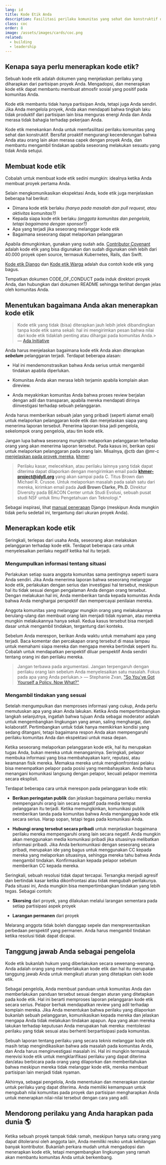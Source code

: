 ```yaml
---
lang: id
title: Kode Etik Anda
description: Fasilitasi perilaku komunitas yang sehat dan konstruktif dengan mengadopsi dan menerapkan kode etik.
class: coc
order: 8
image: /assets/images/cards/coc.png
related:
  - building
  - leadership
---
```


## Kenapa saya perlu menerapkan kode etik?

Sebuah kode etik adalah dokumen yang menjelaskan perilaku yang diharapkan dari partisipan proyek Anda. Mengadopsi, dan menerapkan kode etik dapat membantu membuat atmosfir sosial yang positif pada komunitas Anda.

Kode etik membantu tidak hanya partisipan Anda, tetapi juga Anda sendiri. Jika Anda mengelola proyek, Anda akan mendapati bahwa tingkah laku tidak produktif dari partisipan lain bisa menguras energi Anda dan Anda merasa tidak bahagia terhadap pekerjaan Anda.

Kode etik menekankan Anda untuk memfasilitasi perilaku komunitas yang sehat dan konstruktif. Bersifat proaktif mengurangi kecenderungan bahwa Anda atau orang lain akan merasa capek dengan proyek Anda, dan membantu mengambil tindakan apabila seseorang melakukan sesuatu yang tidak Anda setujui.

## Membuat kode etik

Cobalah untuk membuat kode etik sedini mungkin: idealnya ketika Anda membuat proyek pertama Anda.

Selain mengkomunikasikan ekspektasi Anda, kode etik juga menjelaskan beberapa hal berikut:

* Dimana kode etik berlaku _(hanya pada masalah dan pull request, atau aktivitas komunitas?)_
* Kepada siapa kode etik berlaku _(anggota komunitas dan pengelola, tetapi bagaimana dengan sponsor?)_
* Apa yang terjadi jika seseorang melanggar kode etik
* Bagaimana seseorang dapat melaporkan pelanggaran

Apabila dimungkinkan, gunakan yang sudah ada. [Contributor Covenant](https://www.contributor-covenant.org/) adalah kode etik yang bisa digunakan dan sudah digunakan oleh lebih dari 40.000 proyek open source, termasuk Kubernetes, Rails, dan Swift.

[Kode etik Django](https://www.djangoproject.com/conduct/) dan [Kode etik Warga](https://web.archive.org/web/20200330154000/http://citizencodeofconduct.org/) adalah dua contoh kode etik yang bagus.

Tempatkan dokumen CODE_OF_CONDUCT pada induk direktori proyek Anda, dan hubungkan dari dokumen README sehingga terlihat dengan jelas oleh komunitas Anda.

## Menentukan bagaimana Anda akan menerapkan kode etik

> Kode etik yang tidak (bisa) diterapkan jauh lebih jelek dibandingkan tanpa kode etik sama sekali: hal ini mengirimkan pesan bahwa nilai dari kode etik tidaklah penting atau dihargai pada komunitas Anda.> — [Ada Initiative](https://webcache.googleusercontent.com/search?q=cache:YfqdTk5H9ikJ:https://adainitiative.org/2014/02/18/howto-design-a-code-of-conduct-for-your-community)

Anda harus menjelaskan bagaimana kode etik Anda akan diterapkan **_sebelum_** pelanggaran terjadi. Terdapat beberapa alasan:

* Hal ini mendemonstrasikan bahwa Anda serius untuk mengambil tindakan apabila diperlukan.

* Komunitas Anda akan merasa lebih terjamin apabila komplain akan direview.

* Anda meyakinkan komunitas Anda bahwa proses review berjalan dengan adil dan transparan, apabila mereka mendapati dirinya diinvestigasi terhadap sebuah pelanggaran.

Anda harus memberikan sebuah jalan yang pribadi (seperti alamat email) untuk melaporkan pelanggaran kode etik dan menjelaskan siapa yang menerima laporan tersebut. Penerima laporan bisa jadi pengelola, sekelompok orang pengelola, atau tim kode etik.

Jangan lupa bahwa seseorang mungkin melaporkan pelanggaran terhadap orang yang akan menerima laporan tersebut. Pada kasus ini, berikan opsi untuk melaporkan pelanggaran pada orang lain. Misalnya, @ctb dan @mr-c [menjelaskan pada proyek mereka](https://github.com/dib-lab/khmer/blob/HEAD/CODE_OF_CONDUCT.rst), [khmer](https://github.com/dib-lab/khmer):

> Perilaku kasar, melecehkan, atau perilaku lainnya yang tidak dapat diterima dapat dilaporkan dengan mengirimkan email pada **khmer-project@idyll.org** yang akan sampai pada C. Titus Brown dan Michael R. Crusoe. Untuk melaporkan masalah pada salah satu dari mereka, kirimkan email pada **Judi Brown Clarke, Ph.D.** Direktur  Diversity pada BEACON Center untuk Studi Evolusi, sebuah pusat studi NSF untuk Ilmu Pengetahuan dan Teknologi.*

Sebagai inspirasi, lihat [manual penerapan](https://www.djangoproject.com/conduct/enforcement-manual/) Django  (meskipun Anda mungkin tidak perlu sedetail ini, tergantung dari ukuran proyek Anda).

## Menerapkan kode etik

Seringkali, terlepas dari usaha Anda, seseorang akan melakukan pelanggaran terhadap kode etik. Terdapat beberapa cara untuk menyelesaikan perilaku negatif ketika hal itu terjadi.

### Mengumpulkan informasi tentang situasi

Perlakukan setiap suara anggota komunitas sama pentingnya seperti suara Anda sendiri. Jika Anda menerima laporan bahwa seseorang melanggar kode etik, perlakukan dengan serius dan investigasi hal tersebut, meskipun hal itu tidak sesuai dengan pengalaman Anda dengan orang tersebut. Dengan melakukan hal ini, Anda memberikan tanda kepada komunitas Anda bahwa Anda menghargai perspektif dan mempercayai penilaian mereka.

Anggota komunitas yang melanggar mungkin orang yang melakukannya berulang-ulang dan membuat orang lain menjadi tidak nyaman, atau mereka mungkin melakukannya hanya sekali. Kedua kasus tersebut bisa menjadi dasar untuk mengambil tindakan, tergantung dari konteks.

Sebelum Anda merespon, berikan Anda waktu untuk memahami apa yang terjadi. Baca komentar dan percakapan orang tersebut di masa lampau untuk memahami siapa mereka dan mengapa mereka bertindak seperti itu. Cobalah untuk mendapatkan perspektif diluar perspektif Anda sendiri tentang orang ini dan perilaku mereka.

> Jangan terbawa pada argumentasi. Jangan terpengaruh dengan perilaku orang lain sebelum Anda menyelesaikan satu masalah. Fokus pada apa yang Anda perlukan.> — Stephanie Zvan, ["So You've Got Yourself a Policy. Now What?"](https://the-orbit.net/almostdiamonds/2014/04/10/so-youve-got-yourself-a-policy-now-what/)

### Mengambil tindakan yang sesuai

Setelah mengumpulkan dan memproses informasi yang cukup, Anda perlu memutuskan apa yang akan Anda lakukan. Ketika Anda mempertimbangkan langkah selanjutnya, ingatlah bahwa tujuan Anda sebagai moderator adalah untuk mengembangkan lingkungan yang aman, saling menghargai, dan kolaboratif. Pertimbangkan untuk tidak hanya memikirkan kondisi yang sedang ditangani, tetapi bagaimana respon Anda akan mempengaruhi perilaku komunitas Anda dan ekspektasi untuk masa depan.

Ketika seseorang melaporkan pelanggaran kode etik, hal itu merupakan tugas Anda, bukan mereka untuk menanganinya. Seringkali, pelapor membuka informasi yang bisa membahayakan karir, reputasi, atau keamanan fisik mereka. Memaksa mereka untuk mengkonfrontasi pelaku bisa menempatkan pelapor pada posisi yang membahayakan. Anda harus menangani komunikasi langsung dengan pelapor, kecuali pelapor meminta secara eksplisit.

Terdapat beberapa cara untuk merespon pada pelanggaran kode etik:

* **Berikan peringatan publik** dan jelaskan bagaimana perilaku mereka mempengaruhi orang lain secara negatif pada media tempat pelanggaran itu terjadi. Ketika memungkinkan, komunikasi publik memberikan tanda pada komunitas bahwa Anda menganggap kode etik secara serius. Harap sopan, tetapi tegas pada komunikasi Anda.

* **Hubungi orang tersebut secara pribadi** untuk menjelaskan bagaimana perilaku mereka mempengaruhi orang lain secara negatif. Anda mungkin akan menggunakan media komunikasi pribadi jika situasinya melibatkan informasi pribadi. Jika Anda berkomunikasi dengan seseorang secara pribadi, merupakan ide yang bagus untuk menggunakan CC kepada mereka yang melaporkan situasinya, sehingga mereka tahu bahwa Anda mengambil tindakan. Konfirmasikan kepada pelapor sebelum memberikan CC kepada mereka.

Seringkali, sebuah resolusi tidak dapat tercapai. Tersangka menjadi agresif dan bertindak kasar ketika dikonfrontasi atau tidak mengubah perilakunya. Pada situasi ini, Anda mungkin bisa mempertimbangkan tindakan yang lebih tegas. Sebagai contoh:

* **Skorsing** dari proyek, yang dilakukan melalui larangan sementara pada setiap partisipasi aspek proyek

* **Larangan permanen** dari proyek

Melarang anggota tidak boleh dianggap sepele dan merepresentasikan perbedaan perspektif yang permanen. Anda harus mengambil tindakan ketika resolusi tidak dapat dicapai.

## Tanggung jawab Anda sebagai pengelola

Kode etik bukanlah hukum yang diberlakukan secara sewenang-wenang. Anda adalah orang yang memberlakukan kode etik dan hal itu merupakan tanggung jawab Anda untuk mengikuti aturan yang ditetapkan oleh kode etik.

Sebagai pengelola, Anda membuat panduan untuk komunitas Anda dan memberlakukan panduan tersebut sesuai dengan aturan yang ditetapkan pada kode etik. Hal ini berarti memproses laporan pelanggaran kode etik secara serius. Pelapor berhak mendapatkan review yang adil terhadap komplain mereka. Jika Anda menentukan bahwa perilaku yang dilaporkan bukanlah sebuah pelanggaran, komunikasikan kepada mereka dan jelaskan mengapa Anda tidak melakukan tindakan apapun. Apa yang akan mereka lakukan terhadap keputusan Anda merupakan hak mereka: mentolerasi perilaku yang tidak sesuai atau berhenti berpartisipasi pada komunitas.

Sebuah laporan tentang perilaku yang secara _teknis_ melanggar kode etik masih tetap mengindikasikan bahwa ada masalah pada komunitas Anda, dan Anda harus menginvestigasi masalah ini. Hal ini mungkin termasuk merevisi kode etik untuk mengklarifikasi perilaku yang dapat diterima dan/atau berbicara pada orang yang dilaporkan dan memberitahukan bahwa meskipun mereka tidak melanggar kode etik, mereka membuat partisipan lain menjadi tidak nyaman.

Akhirnya, sebagai pengelola, Anda menentukan dan menerapkan standar untuk perilaku yang dapat diterima. Anda memiliki kemampuan untuk mengubah nilai komunitas pada proyek dan partisipan mengharapkan Anda untuk menerapkan nilai-nilai tersebut dengan cara yang adil.

## Mendorong perilaku yang Anda harapkan pada dunia 🌎

Ketika sebuah proyek tampak tidak ramah, meskipun hanya satu orang yang dapat ditoleransi oleh anggota lain, Anda memiliki resiko untuk kehilangan banyak kontributor. Bukanlah perkara mudah untuk mengadopsi dan menerapkan kode etik, tetapi mengembangkan lingkungan yang ramah akan membantu komunitas Anda untuk berkembang.
